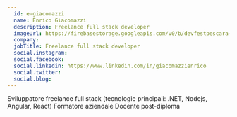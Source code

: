```yaml
---
  id: e-giacomazzi
  name: Enrico Giacomazzi
  description: Freelance full stack developer
  imageUrl: https://firebasestorage.googleapis.com/v0/b/devfestpescara-2023.appspot.com/o/speakers%2Fe-giacomazzi.png?alt=media&token=5f2ce12c-6d45-4bc6-91d6-c9a6fcbdf5f6
  company: 
  jobTitle: Freelance full stack developer
  social.instagram: 
  social.facebook: 
  social.linkedin: https://www.linkedin.com/in/giacomazzienrico
  social.twitter: 
  social.blog: 
---
```


Sviluppatore freelance full stack (tecnologie principali: .NET, Nodejs, Angular, React)
Formatore aziendale
Docente post-diploma
